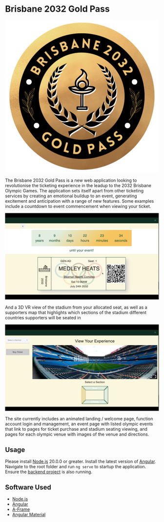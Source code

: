 

# Brisbane 2032 Gold Pass
<p align="center">
  <img src="https://github.com/Wo-m/tickexperience-frontend/blob/main/src/assets/images/logo.png?raw=true)" alt="logo" width="500"/>
</p>

The Brisbane 2032 Gold Pass is a new web application looking to revolutionise the ticketing experience in the leadup to the 2032 Brisbane Olympic Games. The application sets itself apart from other ticketing services by creating an emotional buildup to an event, generating excitement and anticipation with a range of new features. Some examples include a countdown to event commencement when viewing your ticket.

<p align="center">
  <img src="https://github.com/Wo-m/tickexperience-frontend/blob/main/src/assets/images/countdown.png?raw=true)" alt="logo" width="800"/>
</p>

And a 3D VR view of the stadium from your allocated seat, as well as a supporters map that highlights which sections of the stadium different countries supporters will be seated in

<p align="center">
  <img src="https://github.com/Wo-m/tickexperience-frontend/blob/main/src/assets/images/seatview.png?raw=true)" alt="logo" width="800"/>
</p>

The site currently includes an animated landing / welcome page, function account login and management, an event page with listed olympic events that link to pages for ticket purchase and stadium seating viewing, and pages for each olympic venue with images of the venue and directions. 

## Usage
Please install [Node.js](https://nodejs.org/en/download) 20.0.0 or greater. Install the latest version of [Angular](https://angular.io/guide/setup-local).
Navigate to the root folder and run `ng serve` to startup the application. 
Ensure the [backend project](https://github.com/Wo-m/tickexperience-backend) is also running.

## Software Used
- [Node.js](https://nodejs.org/en/download)
- [Angular](https://angular.io/guide/setup-local)
- [A-Frame](https://aframe.io/)
- [Angular Material](https://material.angular.io/)

